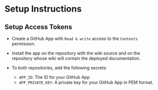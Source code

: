 # Setup Instructions

## Setup Access Tokens

* Create a GitHub App with `Read & write` access to the `Contents`
  permission.
* Install the app on the repository with the wiki source and on the
  repository whose wiki will contain the deployed documentation.
* To both repositories, add the following secrets:

  * `APP_ID`: The ID for your GitHub App
  * `APP_PRIVATE_KEY`: A private key for your GitHub App in PEM format.
